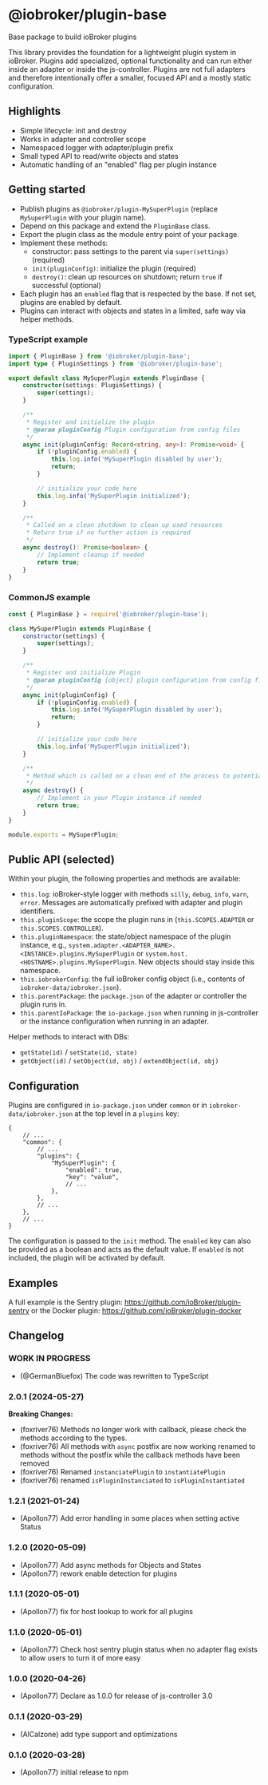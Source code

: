 # @iobroker/plugin-base

Base package to build ioBroker plugins

This library provides the foundation for a lightweight plugin system in ioBroker. Plugins add specialized, optional functionality and can run either inside an adapter or inside the js-controller. Plugins are not full adapters and therefore intentionally offer a smaller, focused API and a mostly static configuration.

## Highlights

- Simple lifecycle: init and destroy
- Works in adapter and controller scope
- Namespaced logger with adapter/plugin prefix
- Small typed API to read/write objects and states
- Automatic handling of an "enabled" flag per plugin instance

## Getting started

- Publish plugins as `@iobroker/plugin-MySuperPlugin` (replace `MySuperPlugin` with your plugin name).
- Depend on this package and extend the `PluginBase` class.
- Export the plugin class as the module entry point of your package.
- Implement these methods:
    - constructor: pass settings to the parent via `super(settings)` (required)
    - `init(pluginConfig)`: initialize the plugin (required)
    - `destroy()`: clean up resources on shutdown; return `true` if successful (optional)
- Each plugin has an `enabled` flag that is respected by the base. If not set, plugins are enabled by default.
- Plugins can interact with objects and states in a limited, safe way via helper methods.

### TypeScript example

```ts
import { PluginBase } from '@iobroker/plugin-base';
import type { PluginSettings } from '@iobroker/plugin-base';

export default class MySuperPlugin extends PluginBase {
    constructor(settings: PluginSettings) {
        super(settings);
    }

    /**
     * Register and initialize the plugin
     * @param pluginConfig Plugin configuration from config files
     */
    async init(pluginConfig: Record<string, any>): Promise<void> {
        if (!pluginConfig.enabled) {
            this.log.info('MySuperPlugin disabled by user');
            return;
        }

        // initialize your code here
        this.log.info('MySuperPlugin initialized');
    }

    /**
     * Called on a clean shutdown to clean up used resources
     * Return true if no further action is required
     */
    async destroy(): Promise<boolean> {
        // Implement cleanup if needed
        return true;
    }
}
```

### CommonJS example

```javascript
const { PluginBase } = require('@iobroker/plugin-base');

class MySuperPlugin extends PluginBase {
    constructor(settings) {
        super(settings);
    }

    /**
     * Register and initialize Plugin
     * @param pluginConfig {object} plugin configuration from config files
     */
    async init(pluginConfig) {
        if (!pluginConfig.enabled) {
            this.log.info('MySuperPlugin disabled by user');
            return;
        }

        // initialize your code here
        this.log.info('MySuperPlugin initialized');
    }

    /**
     * Method which is called on a clean end of the process to potentially clean up used resources
     */
    async destroy() {
        // Implement in your Plugin instance if needed
        return true;
    }
}

module.exports = MySuperPlugin;
```

## Public API (selected)

Within your plugin, the following properties and methods are available:

- `this.log`: ioBroker-style logger with methods `silly`, `debug`, `info`, `warn`, `error`. Messages are automatically prefixed with adapter and plugin identifiers.
- `this.pluginScope`: the scope the plugin runs in (`this.SCOPES.ADAPTER` or `this.SCOPES.CONTROLLER`).
- `this.pluginNamespace`: the state/object namespace of the plugin instance, e.g., `system.adapter.<ADAPTER_NAME>.<INSTANCE>.plugins.MySuperPlugin` or `system.host.<HOSTNAME>.plugins.MySuperPlugin`. New objects should stay inside this namespace.
- `this.iobrokerConfig`: the full ioBroker config object (i.e., contents of `iobroker-data/iobroker.json`).
- `this.parentPackage`: the `package.json` of the adapter or controller the plugin runs in.
- `this.parentIoPackage`: the `io-package.json` when running in js-controller or the instance configuration when running in an adapter.

Helper methods to interact with DBs:

- `getState(id)` / `setState(id, state)`
- `getObject(id)` / `setObject(id, obj)` / `extendObject(id, obj)`

## Configuration

Plugins are configured in `io-package.json` under `common` or in `iobroker-data/iobroker.json` at the top level in a `plugins` key:

```json5
{
    // ...
    "common": {
        // ...
        "plugins": {
            "MySuperPlugin": {
                "enabled": true,
                "key": "value",
                // ...
            },
        },
        // ...
    },
    // ...
}
```

The configuration is passed to the `init` method. The `enabled` key can also be provided as a boolean and acts as the default value. If `enabled` is not included, the plugin will be activated by default.

## Examples

A full example is the Sentry plugin: https://github.com/ioBroker/plugin-sentry or the Docker plugin: https://github.com/ioBroker/plugin-docker

## Changelog

<!--
	Placeholder for the next version (at the beginning of the line):
	### **WORK IN PROGRESS**
-->
### **WORK IN PROGRESS**

- (@GermanBluefox) The code was rewritten to TypeScript

### 2.0.1 (2024-05-27)

**Breaking Changes:**

- (foxriver76) Methods no longer work with callback, please check the methods according to the types.
- (foxriver76) All methods with `async` postfix are now working renamed to methods without the postfix
  while the callback methods have been removed
- (foxriver76) Renamed `instanciatePlugin` to `instantiatePlugin`
- (foxriver76) renamed `isPluginInstanciated` to `isPluginInstantiated`

### 1.2.1 (2021-01-24)

- (Apollon77) Add error handling in some places when setting active Status

### 1.2.0 (2020-05-09)

- (Apollon77) Add async methods for Objects and States
- (Apollon77) rework enable detection for plugins

### 1.1.1 (2020-05-01)

- (Apollon77) fix for host lookup to work for all plugins

### 1.1.0 (2020-05-01)

- (Apollon77) Check host sentry plugin status when no adapter flag exists to allow users to turn it of more easy

### 1.0.0 (2020-04-26)

- (Apollon77) Declare as 1.0.0 for release of js-controller 3.0

### 0.1.1 (2020-03-29)

- (AlCalzone) add type support and optimizations

### 0.1.0 (2020-03-28)

- (Apollon77) initial release to npm
